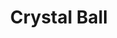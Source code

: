 ---
layout: "layouts/games.njk"
title: "Crystal Ball"
photo: "/assets/backgrounds/GAMCrystalBall.jpg"
provider: "Gamomat"
description: "The “Crystal Ball” guides the player on a journey to medieval world of fantasy. During free games feature reels with bonus symbols are stamped to full bonus symbol reels."
iframe: "https://www.platincasino.com/games/oryx/GAMCrystalBall/66761"
---
